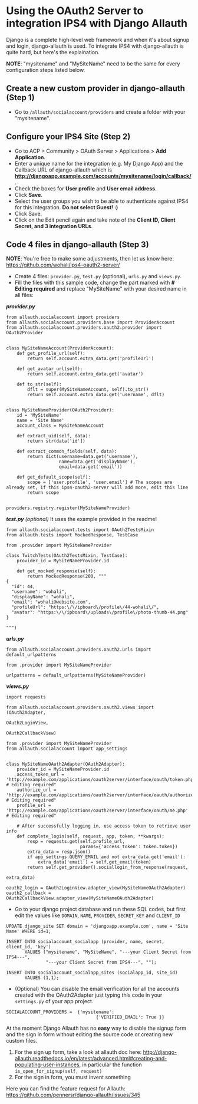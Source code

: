 # Using the OAuth2 Server to integration IPS4 with Django Allauth

Django is a complete high-level web framework and when it's about signup and login, django-allauth is used. To integrate IPS4 with django-allauth is quite hard, but here's the explaination.

**NOTE**: "mysitename" and "MySiteName" need to be the same for every configuration steps listed below.

## Create a new custom provider in django-allauth (Step 1)

- Go to ```/allauth/socialaccount/providers``` and create a folder with your "mysitename".

## Configure your IPS4 Site (Step 2)

- Go to ACP > Community > OAuth Server > Applications > **Add Application**.
- Enter a unique name for the integration (e.g. My Django App) and the Callback URL of django-allauth which is **http://djangoapp.example.com/accounts/mysitename/login/callback/**.
- Check the boxes for **User profile** and **User email address**.
- Click **Save**.
- Select the user groups you wish to be able to authenticate against IPS4 for this integration. **Do not select Guest! :)**
- Click Save.
- Click on the Edit pencil again and take note of the **Client ID, Client Secret, and 3 integration URLs**.

## Code 4 files in django-allauth (Step 3)

**NOTE**: You're free to make some adjustments, then let us know here: https://github.com/wohali/ips4-oauth2-server/

- Create 4 files: ```provider.py```, ```test.py``` (optional), ```urls.py``` and ```views.py```.
- Fill the files with this sample code, change the part marked with **# Editing required** and replace "MySiteName" with your desired name in all files:

***provider.py***
```
from allauth.socialaccount import providers
from allauth.socialaccount.providers.base import ProviderAccount
from allauth.socialaccount.providers.oauth2.provider import OAuth2Provider


class MySiteNameAccount(ProviderAccount):
    def get_profile_url(self):
        return self.account.extra_data.get('profileUrl')

    def get_avatar_url(self):
        return self.account.extra_data.get('avatar')

    def to_str(self):
        dflt = super(MySiteNameAccount, self).to_str()
        return self.account.extra_data.get('username', dflt)


class MySiteNameProvider(OAuth2Provider):
    id = 'MySiteName'
    name = 'Site Name'
    account_class = MySiteNameAccount

    def extract_uid(self, data):
        return str(data['id'])

    def extract_common_fields(self, data):
        return dict(username=data.get('username'),
                    name=data.get('displayName'),
                    email=data.get('email'))

    def get_default_scope(self):
        scope = ['user.profile', 'user.email'] # The scopes are already set, if this ips4-oauth2-server will add more, edit this line
        return scope


providers.registry.register(MySiteNameProvider)
```
***test.py*** *(optional)*
It uses the example provided in the readme!
```
from allauth.socialaccount.tests import OAuth2TestsMixin
from allauth.tests import MockedResponse, TestCase

from .provider import MySiteNameProvider

class TwitchTests(OAuth2TestsMixin, TestCase):
    provider_id = MySiteNameProvider.id

    def get_mocked_response(self):
        return MockedResponse(200, """
{
  "id": 44,
  "username": "wohali",
  "displayName": "wohali",
  "email": "wohali@website.com",
  "profileUrl": "https:\/\/ipboard\/profile\/44-wohali\/",
  "avatar": "https:\/\/ipboard\/uploads\/profile\/photo-thumb-44.png"
}

""")
```
***urls.py***
```
from allauth.socialaccount.providers.oauth2.urls import default_urlpatterns

from .provider import MySiteNameProvider

urlpatterns = default_urlpatterns(MySiteNameProvider)
```
***views.py***
```
import requests

from allauth.socialaccount.providers.oauth2.views import (OAuth2Adapter,
                                                          OAuth2LoginView,
                                                          OAuth2CallbackView)

from .provider import MySiteNameProvider
from allauth.socialaccount import app_settings


class MySiteNameOAuth2Adapter(OAuth2Adapter):
    provider_id = MySiteNameProvider.id
    access_token_url = 'http://example.com/applications/oauth2server/interface/oauth/token.php' # Editing required"
    authorize_url = 'http://example.com/applications/oauth2server/interface/oauth/authorize.php' # Editing required"
    profile_url = 'http://example.com/applications/oauth2server/interface/oauth/me.php' # Editing required"

    # After successfully logging in, use access token to retrieve user info
    def complete_login(self, request, app, token, **kwargs):
        resp = requests.get(self.profile_url,
                            params={'access_token': token.token})
        extra_data = resp.json()
        if app_settings.QUERY_EMAIL and not extra_data.get('email'):
            extra_data['email'] = self.get_email(token)
        return self.get_provider().sociallogin_from_response(request,
                                                             extra_data)

oauth2_login = OAuth2LoginView.adapter_view(MySiteNameOAuth2Adapter)
oauth2_callback = OAuth2CallbackView.adapter_view(MySiteNameOAuth2Adapter)
```
- Go to your django project database and run these SQL codes, but first edit the values like ```DOMAIN```, ```NAME```, ```PROVIDER```, ```SECRET_KEY``` and ```CLIENT_ID```
```
UPDATE django_site SET domain = 'djangoapp.example.com', name = 'Site Name' WHERE id=1;
```
```
INSERT INTO socialaccount_socialapp (provider, name, secret, client_id, 'key')
       VALUES ("mysitename", "MySiteName", "---your Client Secret from IPS4---",
               "---your Client Secret from IPS4---", "");
```
```
INSERT INTO socialaccount_socialapp_sites (socialapp_id, site_id)
       VALUES (1,1);
```
- (Optional) You can disable the email verification for all the accounts created with the OAuth2Adapter just typing this code in your ```settings.py``` of your app project.
```
SOCIALACCOUNT_PROVIDERS =  {'mysitename':
                                  {'VERIFIED_EMAIL': True }}
```

At the moment Django Allauth has no **easy** way to disable the signup form and the sign in form without editing the source code or creating new custom files.

1. For the sign up form, take a look at allauth doc here: http://django-allauth.readthedocs.io/en/latest/advanced.html#creating-and-populating-user-instances, in particular the function ```is_open_for_signup(self, request)```
2. For the sign in form, you must invent something

Here you can find the feature request for Allauth: https://github.com/pennersr/django-allauth/issues/345

